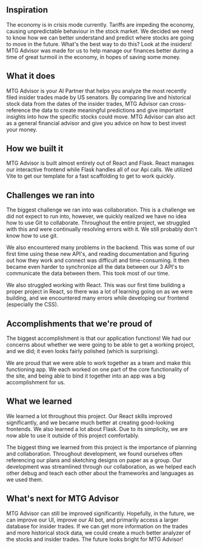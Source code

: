 ## Inspiration
The economy is in crisis mode currently. Tariffs are impeding the economy, causing unpredictable behaviour in the stock market. We decided we need to know how we can better understand and predict where stocks are going to move in the future. What's the best way to do this? Look at the insiders! MTG Advisor was made for us to help manage our finances better during a time of great turmoil in the economy, in hopes of saving some money.
## What it does
MTG Advisor is your AI Partner that helps you analyze the most recently filed insider trades made by US senators.  By comparing live and historical stock data from the dates of the insider trades, MTG Advisor can cross-reference the data to create meaningful predictions and give important insights into how the specific stocks could move. MTG Advisor can also act as a general financial advisor and give you advice on how to best invest your money. 
## How we built it
MTG Advisor is built almost entirely out of React and Flask. React manages our interactive frontend while Flask handles all of our Api calls. We utilized Vite to get our template for a fast scaffolding to get to work quickly.
## Challenges we ran into
The biggest challenge we ran into was collaboration. This is a challenge we did not expect to run into, however, we quickly realized we have no idea how to use Git to collaborate. Throughout the entire project, we struggled with this and were continually resolving errors with it. We still probably don't know how to use git.

We also encountered many problems in the backend. This was some of our first time using these new API's, and reading documentation and figuring out how they work and connect was difficult and time-consuming. It then became even harder to synchronize all the data between our 3 API's to communicate the data between them. This took most of our time.

We also struggled working with React. This was our first time building a proper project in React, so there was a lot of learning going on as we were building, and we encountered many errors while developing our frontend (especially the CSS).
## Accomplishments that we're proud of
The biggest accomplishment is that our application functions! We had our concerns about whether we were going to be able to get a working project, and we did; it even looks fairly polished (which is surprising).

We are proud that we were able to work together as a team and make this functioning app. We each worked on one part of the core functionality of the site, and being able to bind it together into an app was a big accomplishment for us.
## What we learned
We learned a lot throughout this project. Our React skills improved significantly, and we became much better at creating good-looking frontends. We also learned a lot about Flask. Due to its simplicity, we are now able to use it outside of this project comfortably. 

The biggest thing we learned from this project is the importance of planning and collaboration. Throughout development, we found ourselves often referencing our plans and sketching designs on paper as a group. Our development was streamlined through our collaboration, as we helped each other debug and teach each other about the frameworks and languages as we used them. 
## What's next for MTG Advisor
MTG Advisor can still be improved significantly. Hopefully, in the future, we can improve our UI, improve our AI bot, and primarily access a larger database for insider trades. If we can get more information on the trades and more historical stock data, we could create a much better analyzer of the stocks and insider trades. The future looks bright for MTG Advisor!
